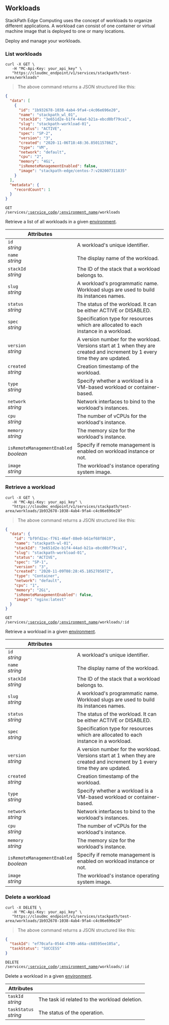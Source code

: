 ## Workloads

StackPath Edge Computing uses the concept of workloads to organize different applications. A workload can consist of one container or virtual machine image that is deployed to one or many locations.

Deploy and manage your workloads.


<!-------------------- LIST WORKLOADS -------------------->

### List workloads

```shell
curl -X GET \
   -H "MC-Api-Key: your_api_key" \
   "https://cloudmc_endpoint/v1/services/stackpath/test-area/workloads"
```
> The above command returns a JSON structured like this:

```json
{
  "data": [
    {
      "id": "1b932678-1038-4ab4-9fa4-c4c06e696e20",
      "name": "stackpath_wl_01",
      "stackId": "3e651d2e-b1f4-44ad-b21a-ebcd0bf79ca1",
      "slug": "stackpath-workload-01",
      "status": "ACTIVE",
      "spec": "SP-2",
      "version": "3",
      "created": "2020-11-06T18:48:36.850115786Z",
      "type": "VM",
      "network": "default",
      "cpu": "2",
      "memory": "4Gi",
      "isRemoteManagementEnabled": false,
      "image": "stackpath-edge/centos-7:v202007311835"
    }
  ],
  "metadata": {
    "recordCount": 1
  }
}
```

<code>GET /services/<a href="#administration-service-connections">:service_code</a>/<a href="#administration-environments">:environment_name</a>/workloads</code>

Retrieve a list of all workloads in a given [environment](#administration-environments).

Attributes | &nbsp;
------- | -----------
`id`<br/>*string* | A workload's unique identifier.
`name`<br/>*string* | The display name of the workload.
`stackId`<br/>*string* | The ID of the stack that a workload belongs to.
`slug`<br/>*string* | A workload's programmatic name. Workload slugs are used to build its instances names.
`status`<br/>*string* | The status of the workload. It can be either ACTIVE or DISABLED.
`spec`<br/>*string* | Specification type for resources which are allocated to each instance in a workload.
`version`<br/>*string* | A version number for the workload. Versions start at 1 when they are created and increment by 1 every time they are updated.
`created`<br/>*string* | Creation timestamp of the workload.
`type`<br/>*string* | Specify whether a workload is a VM-based workload or container-based.
`network`<br/>*string* | Network interfaces to bind to the workload's instances.
`cpu`<br/>*string* | The number of vCPUs for the workload's instance.
`memory`<br/>*string* | The memory size for the workload's instance.
`isRemoteManagementEnabled`<br/>*boolean* | Specify if remote management is enabled on workload instance or not.
`image`<br/>*string* | The workload's instance operating system image.


<!-------------------- RETRIEVE A WORKLOAD -------------------->

### Retrieve a workload

```shell
curl -X GET \
   -H "MC-Api-Key: your_api_key" \
   "https://cloudmc_endpoint/v1/services/stackpath/test-area/workloads/1b932678-1038-4ab4-9fa4-c4c06e696e20"
```
> The above command returns a JSON structured like this:

```json
{
  "data": {
    "id": "bf9fd2ac-f761-46ef-88e0-b61ef68f8619",
    "name": "stackpath-wl-01",
    "stackId": "3e651d2e-b1f4-44ad-b21a-ebcd0bf79ca1",
    "slug": "stackpath-workload-01",
    "status": "ACTIVE",
    "spec": "SP-1",
    "version": "3",
    "created": "2020-11-09T08:28:45.185278507Z",
    "type": "Container",
    "network": "default",
    "cpu": "1",
    "memory": "2Gi",
    "isRemoteManagementEnabled": false,
    "image": "nginx:latest"
  }
}
```

<code>GET /services/<a href="#administration-service-connections">:service_code</a>/<a href="#administration-environments">:environment_name</a>/workloads/:id</code>

Retrieve a workload in a given [environment](#administration-environments).

Attributes | &nbsp;
------- | -----------
`id`<br/>*string* | A workload's unique identifier.
`name`<br/>*string* | The display name of the workload.
`stackId`<br/>*string* | The ID of the stack that a workload belongs to.
`slug`<br/>*string* | A workload's programmatic name. Workload slugs are used to build its instances names.
`status`<br/>*string* | The status of the workload. It can be either ACTIVE or DISABLED.
`spec`<br/>*string* | Specification type for resources which are allocated to each instance in a workload.
`version`<br/>*string* | A version number for the workload. Versions start at 1 when they are created and increment by 1 every time they are updated.
`created`<br/>*string* | Creation timestamp of the workload.
`type`<br/>*string* | Specify whether a workload is a VM-based workload or container-based.
`network`<br/>*string* | Network interfaces to bind to the workload's instances.
`cpu`<br/>*string* | The number of vCPUs for the workload's instance.
`memory`<br/>*string* | The memory size for the workload's instance.
`isRemoteManagementEnabled`<br/>*boolean* | Specify if remote management is enabled on workload instance or not.
`image`<br/>*string* | The workload's instance operating system image.

<!-------------------- DELETE A WORKLOAD -------------------->

### Delete a workload

```shell
curl -X DELETE \
   -H "MC-Api-Key: your_api_key" \
   "https://cloudmc_endpoint/v1/services/stackpath/test-area/workloads/1b932678-1038-4ab4-9fa4-c4c06e696e20"
```
> The above command returns a JSON structured like this:

```json
{
  "taskId": "ef70cafa-0544-4709-a66a-c68595ee105a",
  "taskStatus": "SUCCESS"
}
```

<code>DELETE /services/<a href="#administration-service-connections">:service_code</a>/<a href="#administration-environments">:environment_name</a>/workloads/:id</code>

Delete a workload in a given [environment](#administration-environments).

Attributes | &nbsp;
------- | -----------
`taskId` <br/>*string* | The task id related to the workload deletion.
`taskStatus` <br/>*string* | The status of the operation.